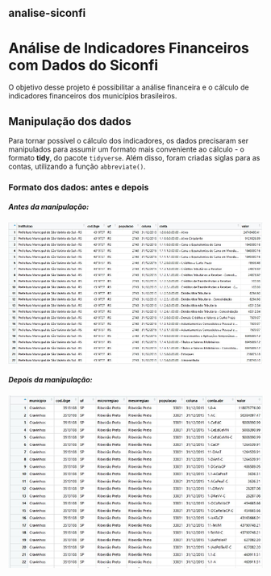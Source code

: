 ## analise-siconfi

# Análise de Indicadores Financeiros com Dados do Siconfi

O objetivo desse projeto é possibilitar a análise financeira e o cálculo de indicadores financeiros dos municípios brasileiros.

## Manipulação dos dados

Para tornar possível o cálculo dos indicadores, os dados precisaram ser manipulados para assumir um formato mais conveniente ao cálculo - o formato **tidy**, do pacote `tidyverse`. Além disso, foram criadas siglas para as contas, utilizando a função `abbreviate()`.

### Formato dos dados: antes e depois
##### Antes da manipulação:
![Antes da manipulação](extras/antes.JPG)
##### Depois da manipulação:
![Depois da manipulação](extras/depois.JPG)

